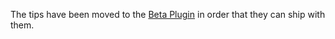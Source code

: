 The tips have been moved to the [Beta Plugin](https://github.com/Automattic/jetpack/blob/trunk/projects/plugins/beta/docs/testing/testing-tips.md) in order that they can ship with them.
